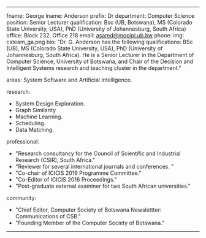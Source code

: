 ---

fname: George
lname: Anderson
prefix: Dr
department: Computer Science     
position: Senior Lecturer
qualification: Bsc (UB, Botswana), MS (Colorado State University, USA), PhD (University of Johannesburg, South Africa) 
office: Block 232, Office 218 
email: asared@mopipi.ub.bw
phone:
img: csteam_ga.png
bio: "Dr. G. Anderson has the following qualifications: BSc (UB), MS (Colorado State University, USA), PhD (University of Johannesburg, South Africa). He is a Senior Lecturer in the Department of Computer Science, University of Botswana, and Chair of the Decision and Intelligent Systems research and teaching cluster in the department."

areas: System Software and Artificial Intelligence.

research:
- System Design Exploration.
- Graph Similarity
- Machine Learning.
- Scheduling.
- Data Matching.

professional: 
- "Research consultancy for the Council of Scientific and Industrial Research (CSIR), South Africa."
- "Reviewer for several international journals and conferences. "
- "Co-chair of ICICIS 2016 Programme Committee."
- "Co-Editor of ICICIS 2016 Proceedings."
- "Post-graduate external examiner for two South African universities."


community: 
- "Chief Editor, Computer Society of Botswana Newslettter: Communications of CSB."
- "Founding Member of the Computer Society of Botswana."

---